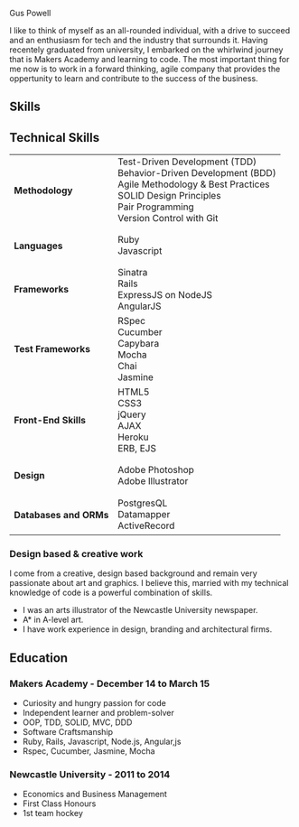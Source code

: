 Gus Powell

I like to think of myself as an all-rounded individual, with a drive to succeed and an enthusiasm for tech and the industry that surrounds it. Having recentely graduated from university, I embarked on the whirlwind journey that is Makers Academy and learning to code. The most important thing for me now is to work in a forward thinking, agile company that provides the oppertunity to learn and contribute to the success of the business.

## Skills


## Technical Skills

<table>
  <tr>
    <td>
    <h4>Methodology</h4>
    </td>
    <td>
    Test-Driven Development (TDD)
    <br>Behavior-Driven Development (BDD)
    <br>Agile Methodology & Best Practices
    <br>SOLID Design Principles
    <br>Pair Programming
    <br>Version Control with Git
    </td>
  </tr>
  <tr>
    <td><h4>Languages</h4></td>
    <td>
      Ruby
      <br>Javascript
    </td>
  </tr>
  <tr>
    <td><h4>Frameworks</h4></td>
    <td>
      Sinatra
      <br>Rails
      <br>ExpressJS on NodeJS
      <br>AngularJS
    </td>
  </tr>
  <tr>
    <td><h4>Test Frameworks</h4></td>
    <td>
      RSpec
      <br>Cucumber
      <br>Capybara
      <br>Mocha
      <br>Chai
      <br>Jasmine
    </td>
  </tr>
  <tr>
    <td><h4>Front-End Skills</h4></td>
    <td>
      HTML5
      <br>CSS3
      <br>jQuery
      <br>AJAX
      <br>Heroku
      <br>ERB, EJS
    </td>
  </tr>
  <tr>
    <td><h4>Design</h4></td>
    <td>
      Adobe Photoshop
      <br>Adobe Illustrator
    </td>
  </tr>
  <tr>
    <td><h4>Databases and ORMs</h4></td>
    <td>
      PostgresQL
      <br>Datamapper
      <br>ActiveRecord
    </td>
  </tr>
</table>

### Design based & creative work

I come from a creative, design based background and remain very passionate about art and graphics. I believe this, married with my technical knowledge of code is a powerful combination of skills.

- I was an arts illustrator of the Newcastle University newspaper.
- A* in A-level art.
- I have work experience in design, branding and architectural firms.

## Education

### Makers Academy - December 14 to March 15

- Curiosity and hungry passion for code
- Independent learner and problem-solver
- OOP, TDD, SOLID, MVC, DDD
- Software Craftsmanship
- Ruby, Rails, Javascript, Node.js, Angular,js
- Rspec, Cucumber, Jasmine, Mocha

### Newcastle University - 2011 to 2014

- Economics and Business Management
- First Class Honours
- 1st team hockey
